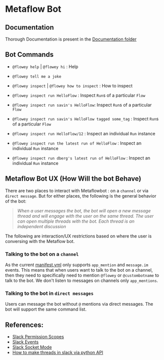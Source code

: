 # Metaflow Bot

## Documentation
Thorough Documentation is present in the [Documentation folder](./Docs)
## Bot Commands

- `@flowey help` | `@flowey hi` : Help

- `@flowey tell me a joke`

- `@flowey inspect` | `@flowey how to inspect` : How to inspect

- `@flowey inspect run HelloFlow` : Inspect `Run`s of a particular `Flow`

- `@flowey inspect run savin's HelloFlow`: Inspect `Run`s of a particular `Flow`

- `@flowey inspect run savin's HelloFlow tagged some_tag` : Inspect `Run`s of a particular `Flow`

- `@flowey inspect run HelloFlow/12` : Inspect an individual `Run` instance

- `@flowey inspect run the latest run of HelloFlow` : Inspect an individual `Run` instance

- `@flowey inspect run dberg's latest run of HelloFlow` : Inspect an individual `Run` instance


## Metaflow Bot UX (How Will the bot Behave)

There are two places to interact with Metaflowbot : on a `channel` or via `direct message`. But for either places, the following is the general behavior of the bot:

> *When a user messages the bot, the bot will open a new message thread and will engage with the user on the same thread. The user can open multiple threads with the bot. Each thread is an independent discussion*

The following are interaction/UX restrictions based on where the user is conversing with the Metaflow bot.
### Talking to the bot on a `channel`

As the current [manifest.yml](./manifest.yml) only supports `app_mention` and `message.im` events. This means that when users want to talk to the bot on a channel, then they need to specifically need to mention `@flowey` or `@custombotname` to talk to the bot. We don't listen to messages on channels only `app_mentions`.

### Talking to the bot in `direct messages`

Users can message the bot without `@` mentions via direct messages. The bot will support the same command list.

## References:

- [Slack Permission Scopes](https://api.slack.com/scopes)
- [Slack Events](https://api.slack.com/events)
- [Slack Socket Mode](https://slack.dev/python-slack-sdk/socket-mode/index.html#socketmodeclient)
- [How to make threads in slack via python API](https://slack.dev/python-slack-sdk/web/index.html)
